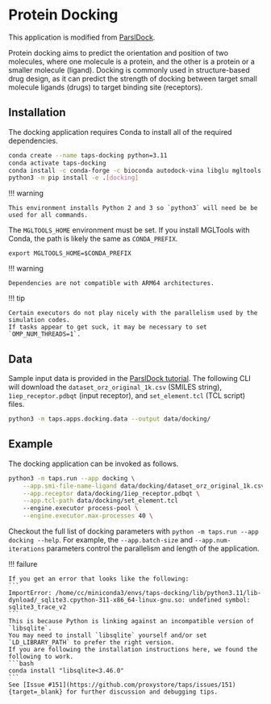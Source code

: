 # Protein Docking

This application is modified from [ParslDock](https://github.com/Parsl/parsl-docking-tutorial/blob/main/ParslDock.ipynb).

Protein docking aims to predict the orientation and position of two molecules, where one molecule is a protein, and the other is a protein or a smaller molecule (ligand).
Docking is commonly used in structure-based drug design, as it can predict the strength of docking between target small molecule ligands (drugs) to target binding site (receptors).

## Installation

The docking application requires Conda to install all of the required dependencies.

```bash
conda create --name taps-docking python=3.11
conda activate taps-docking
conda install -c conda-forge -c bioconda autodock-vina libglu mgltools vmd
python3 -m pip install -e .[docking]
```

!!! warning

    This environment installs Python 2 and 3 so `python3` will need be be used for all commands.

The `MGLTOOLS_HOME` environment must be set.
If you install MGLTools with Conda, the path is likely the same as `CONDA_PREFIX`.
```
export MGLTOOLS_HOME=$CONDA_PREFIX
```

!!! warning

    Dependencies are not compatible with ARM64 architectures.

!!! tip

    Certain executors do not play nicely with the parallelism used by the simulation codes.
    If tasks appear to get suck, it may be necessary to set `OMP_NUM_THREADS=1`.

## Data

Sample input data is provided in the [ParslDock tutorial](https://github.com/Parsl/parsl-docking-tutorial/blob/main/ParslDock.ipynb).
The following CLI will download the `dataset_orz_original_1k.csv` (SMILES string), `1iep_receptor.pdbqt` (input receptor), and `set_element.tcl` (TCL script) files.

```bash
python3 -m taps.apps.docking.data --output data/docking/
```

## Example

The docking application can be invoked as follows.

```bash
python3 -m taps.run --app docking \
    --app.smi-file-name-ligand data/docking/dataset_orz_original_1k.csv \
    --app.receptor data/docking/1iep_receptor.pdbqt \
    --app.tcl-path data/docking/set_element.tcl
    --engine.executor process-pool \
    --engine.executor.max-processes 40 \
```

Checkout the full list of docking parameters with `python -m taps.run --app docking --help`.
For example, the `--app.batch-size` and `--app.num-iterations` parameters control the parallelism and length of the application.

!!! failure

    If you get an error that looks like the following:
    ```
    ImportError: /home/cc/miniconda3/envs/taps-docking/lib/python3.11/lib-dynload/_sqlite3.cpython-311-x86_64-linux-gnu.so: undefined symbol: sqlite3_trace_v2
    ```
    This is because Python is linking against an incompatible version of `libsqlite`.
    You may need to install `libsqlite` yourself and/or set `LD_LIBRARY_PATH` to prefer the right version.
    If you are following the installation instructions here, we found the following to work.
    ```bash
    conda install "libsqlite<3.46.0"
    ```
    See [Issue #151](https://github.com/proxystore/taps/issues/151){target=_blank} for further discussion and debugging tips.
